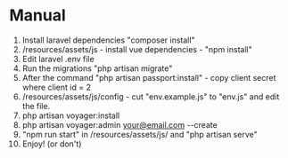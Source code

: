 # Manual

1. Install laravel dependencies "composer install"
2. /resources/assets/js - install vue dependencies - "npm install"
3. Edit laravel .env file
4. Run the migrations "php artisan migrate"
5. After the command "php artisan passport:install" - copy client secret where client id = 2
6. /resources/assets/js/config - cut "env.example.js" to "env.js" and edit the file.
7. php artisan voyager:install
8. php artisan voyager:admin your@email.com --create
9. "npm run start" in /resources/assets/js/ and "php artisan serve"
10. Enjoy! (or don't)
